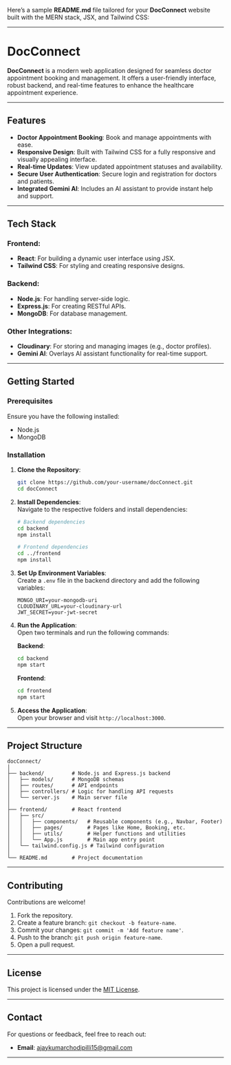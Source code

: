 Here’s a sample **README.md** file tailored for your **DocConnect** website built with the MERN stack, JSX, and Tailwind CSS:  

---

# **DocConnect**  
**DocConnect** is a modern web application designed for seamless doctor appointment booking and management. It offers a user-friendly interface, robust backend, and real-time features to enhance the healthcare appointment experience.

---

## **Features**  
- **Doctor Appointment Booking**: Book and manage appointments with ease.  
- **Responsive Design**: Built with Tailwind CSS for a fully responsive and visually appealing interface.  
- **Real-time Updates**: View updated appointment statuses and availability.  
- **Secure User Authentication**: Secure login and registration for doctors and patients.  
- **Integrated Gemini AI**: Includes an AI assistant to provide instant help and support.  

---

## **Tech Stack**  
### **Frontend**:  
- **React**: For building a dynamic user interface using JSX.  
- **Tailwind CSS**: For styling and creating responsive designs.  

### **Backend**:  
- **Node.js**: For handling server-side logic.  
- **Express.js**: For creating RESTful APIs.  
- **MongoDB**: For database management.  

### **Other Integrations**:  
- **Cloudinary**: For storing and managing images (e.g., doctor profiles).  
- **Gemini AI**: Overlays AI assistant functionality for real-time support.

---

## **Getting Started**  
### **Prerequisites**  
Ensure you have the following installed:  
- Node.js  
- MongoDB  

### **Installation**  
1. **Clone the Repository**:  
   ```bash  
   git clone https://github.com/your-username/docConnect.git  
   cd docConnect  
   ```  
2. **Install Dependencies**:  
   Navigate to the respective folders and install dependencies:  
   ```bash  
   # Backend dependencies  
   cd backend  
   npm install  

   # Frontend dependencies  
   cd ../frontend  
   npm install  
   ```  

3. **Set Up Environment Variables**:  
   Create a `.env` file in the backend directory and add the following variables:  
   ```env  
   MONGO_URI=your-mongodb-uri  
   CLOUDINARY_URL=your-cloudinary-url  
   JWT_SECRET=your-jwt-secret  
   ```  

4. **Run the Application**:  
   Open two terminals and run the following commands:  

   **Backend**:  
   ```bash  
   cd backend  
   npm start  
   ```  

   **Frontend**:  
   ```bash  
   cd frontend  
   npm start  
   ```  

5. **Access the Application**:  
   Open your browser and visit `http://localhost:3000`.

---

## **Project Structure**  
```plaintext  
docConnect/  
│  
├── backend/         # Node.js and Express.js backend  
│   ├── models/      # MongoDB schemas  
│   ├── routes/      # API endpoints  
│   ├── controllers/ # Logic for handling API requests  
│   └── server.js    # Main server file  
│  
├── frontend/        # React frontend  
│   ├── src/  
│   │   ├── components/   # Reusable components (e.g., Navbar, Footer)  
│   │   ├── pages/        # Pages like Home, Booking, etc.  
│   │   ├── utils/        # Helper functions and utilities  
│   │   └── App.js        # Main app entry point  
│   └── tailwind.config.js # Tailwind configuration  
│  
└── README.md        # Project documentation  
```

---

## **Contributing**  
Contributions are welcome!  
1. Fork the repository.  
2. Create a feature branch: `git checkout -b feature-name`.  
3. Commit your changes: `git commit -m 'Add feature name'`.  
4. Push to the branch: `git push origin feature-name`.  
5. Open a pull request.  

---

## **License**  
This project is licensed under the [MIT License](LICENSE).

---

## **Contact**  
For questions or feedback, feel free to reach out:  
- **Email**: ajaykumarchodipilli15@gmail.com


---

